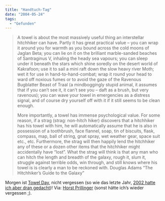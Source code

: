 ```yaml
---
title: "Handtuch-Tag"
date: "2004-05-24"
tags:
  - "Gefunden"
---
```


> A towel is about the most massively useful thing an interstellar hitchhiker can have. Partly it has great practical value – you can wrap it around you for warmth as you bound across the cold moons of Jaglan Beta; you can lie on it on the brilliant marble-sanded beaches of Santraginus V, inhaling the heady sea vapours; you can sleep under it beneath the stars which shine soredly on the desert world of Kakrafoon; use it to sail a mini raft down the slow heavy river Moth; wet it for use in hand-to-hand-combat; wrap it round your head to ward off noxious fumes or to avoid the gaze of the Ravenous Bugblatter Beast of Traal (a mindboggingly stupid animal, it assumes that if you can’t see it, it can’t see you – daft as a brush, but very ravenous); you can wave your towel in emergencies as a distress signal, and of course dry yourself off with it if it still seems to be clean enough.
>
> More importantly, a towel has immense psychological value. For some reason, if a strag (strag: non-hitch hiker) discovers that a hitchhiker has his towel with him, he will automatically assume that he is also in possession of a toothbrush, face flannel, soap, tin of biscuits, flask, compass, map, ball of string, gnat spray, wet weather gear, space suit etc., etc. Furthermore, the strag will then happily lend the hitchhiker any of these or a dozen other items that the hitchhiker might accidentally have “lost”. What the strag will think is that any man who can hitch the length and breadth of the galaxy, rough it, slum it, struggle against terrible odds, win through, and still knows where his towel is is clearly a man to be reckoned with.
> Douglas Adams “The Hitchhiker’s Guide to the Galaxy”

Morgen ist [Towel Day](http://www.systemtoolbox.com/towelday/), nicht vergessen (so wie das letzte Jahr, [2002 hatte ich aber dran gedacht](http://www.couchblog.de/couchblog/archives/2002/05/heute_towelday.php))! Via: [Horst Prillinger](http://homepage.univie.ac.at/horst.prillinger/blog/archives/2004/05/000610.html) (sonst hätte ich’s wieder vergessen ;).
